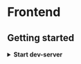 # Frontend

## Getting started

<details>
<summary><b>Start dev-server</b></summary>  
  
Connect your device or start emulator, then run:

```sh
flutter run
```

in your terminal.

</details>
